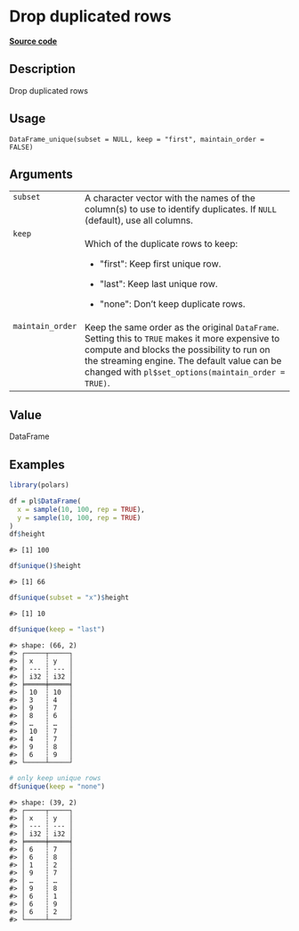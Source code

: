 
# Drop duplicated rows

[**Source code**](https://github.com/pola-rs/r-polars/tree/53c7d964901ed4a019998e89aff8c6d44691d793/R/dataframe__frame.R#L409)

## Description

Drop duplicated rows

## Usage

<pre><code class='language-R'>DataFrame_unique(subset = NULL, keep = "first", maintain_order = FALSE)
</code></pre>

## Arguments

<table>
<tr>
<td style="white-space: nowrap; font-family: monospace; vertical-align: top">
<code id="DataFrame_unique_:_subset">subset</code>
</td>
<td>
A character vector with the names of the column(s) to use to identify
duplicates. If <code>NULL</code> (default), use all columns.
</td>
</tr>
<tr>
<td style="white-space: nowrap; font-family: monospace; vertical-align: top">
<code id="DataFrame_unique_:_keep">keep</code>
</td>
<td>

Which of the duplicate rows to keep:

<ul>
<li>

"first": Keep first unique row.

</li>
<li>

"last": Keep last unique row.

</li>
<li>

"none": Don’t keep duplicate rows.

</li>
</ul>
</td>
</tr>
<tr>
<td style="white-space: nowrap; font-family: monospace; vertical-align: top">
<code id="DataFrame_unique_:_maintain_order">maintain_order</code>
</td>
<td>
Keep the same order as the original <code>DataFrame</code>. Setting this
to <code>TRUE</code> makes it more expensive to compute and blocks the
possibility to run on the streaming engine. The default value can be
changed with <code>pl$set_options(maintain_order = TRUE)</code>.
</td>
</tr>
</table>

## Value

DataFrame

## Examples

``` r
library(polars)

df = pl$DataFrame(
  x = sample(10, 100, rep = TRUE),
  y = sample(10, 100, rep = TRUE)
)
df$height
```

    #> [1] 100

``` r
df$unique()$height
```

    #> [1] 66

``` r
df$unique(subset = "x")$height
```

    #> [1] 10

``` r
df$unique(keep = "last")
```

    #> shape: (66, 2)
    #> ┌─────┬─────┐
    #> │ x   ┆ y   │
    #> │ --- ┆ --- │
    #> │ i32 ┆ i32 │
    #> ╞═════╪═════╡
    #> │ 10  ┆ 10  │
    #> │ 3   ┆ 4   │
    #> │ 9   ┆ 7   │
    #> │ 8   ┆ 6   │
    #> │ …   ┆ …   │
    #> │ 10  ┆ 7   │
    #> │ 4   ┆ 7   │
    #> │ 9   ┆ 8   │
    #> │ 6   ┆ 9   │
    #> └─────┴─────┘

``` r
# only keep unique rows
df$unique(keep = "none")
```

    #> shape: (39, 2)
    #> ┌─────┬─────┐
    #> │ x   ┆ y   │
    #> │ --- ┆ --- │
    #> │ i32 ┆ i32 │
    #> ╞═════╪═════╡
    #> │ 6   ┆ 7   │
    #> │ 6   ┆ 8   │
    #> │ 1   ┆ 2   │
    #> │ 9   ┆ 7   │
    #> │ …   ┆ …   │
    #> │ 9   ┆ 8   │
    #> │ 6   ┆ 1   │
    #> │ 6   ┆ 9   │
    #> │ 6   ┆ 2   │
    #> └─────┴─────┘
